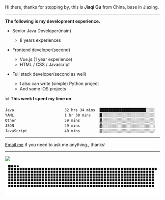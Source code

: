 Hi there, thanks for stopping by, this is **Jiaqi Gu** from China, base in Jiaxing.

---

**The following is my development experience.**

- Senior Java Developer(main)
  - 8 years experiences

- Frontend developer(second)
  - Vue.js (1 year experience)
  - HTML / CSS / Javascript
  
- Full stack developer(second as well)
  - I also can write (simple) Python project
  - And some iOS projects

📊 **This week I spent my time on**
<!--START_SECTION:waka-->

```txt
Java                       32 hrs 34 mins  █████████████████████░░░░   84.22 %
YAML                       1 hr 30 mins    █░░░░░░░░░░░░░░░░░░░░░░░░   03.89 %
Other                      59 mins         ▓░░░░░░░░░░░░░░░░░░░░░░░░   02.55 %
JSON                       49 mins         ▓░░░░░░░░░░░░░░░░░░░░░░░░   02.15 %
JavaScript                 40 mins         ▒░░░░░░░░░░░░░░░░░░░░░░░░   01.74 %
```

<!--END_SECTION:waka-->

---

[Email me](mailto:htk2klwgr@mozmail.com?subject=Hiring_from_GitHub) if you need to ask me anything., thanks!

---

![]( https://visitor-badge.glitch.me/badge?page_id=githubgujiaqi)
![]( https://github.com/droid-Q/droid-Q/raw/output/github-contribution-grid-snake.svg#gh-dark-mode-only)
